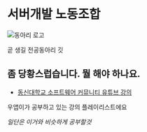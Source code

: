 # 서버개발 노동조합
![동아리 로고](https://cdn.discordapp.com/attachments/788559063759192091/818415291146305546/sirnosirno.png)

곧 생길 전공동아리 깃

## 좀 당황스럽습니다. 뭘 해야 하나요.
* [동신대학교 소프트웨어 커뮤니티 유튜브 강의](https://www.youtube.com/playlist?list=PLrrTotxaO6kgEMm9YYRX-jwHAHhqSt8Ke)

우앱이가 공부하고 있는 강의 플레이리스트에요

*일단은 이거와 비슷하게 공부할것*
